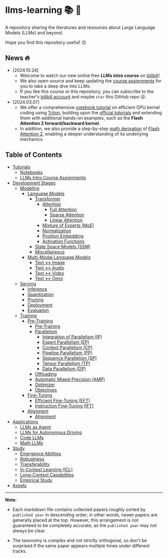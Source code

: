 # llms-learning 📚 🦙

A repository sharing the literatures and resources about Large Language Models (LLMs) and beyond.

Hope you find this repository useful! 😊


## News 🔥

* [2024.10.24] 
  * Welcome to watch our new online free **LLMs intro course** on [bilibili](https://space.bilibili.com/390606417/channel/collectiondetail?sid=3771310)! 
  * We also open-source and keep updating the [course assignments](./tutorial/assignment/README.md) for you to take a deep dive into LLMs.
  * If you like this course or this repository, you can subscribe to the teacher's [bilibili account](https://space.bilibili.com/390606417) and maybe `star` this GitHub repo 😜.
* [2024.03.07]
  * We offer a comprehensive [notebook tutorial](./tutorial/notebook/tutorial_triton.ipynb) on efficient GPU kernel coding using [Triton](https://github.com/triton-lang/triton), building upon the [official tutorials](https://triton-lang.org/main/getting-started/tutorials/index.html) and extending them with additional hands-on examples, such as the **Flash Attention 2 forward/backward kernel**.
  * In addition, we also provide a step-by-step [math derivation](./dev/modeling/lm/transformer/attn/fa2_deri.md) of [Flash Attention 2](https://arxiv.org/abs/2307.08691), enabling a deeper understanding of its underlying mechanics.


## Table of Contents

* [Tutorials](./tutorial/)
  * [Notebooks](./tutorial/notebook/)
  * [LLMs Intro Course Assignments](./tutorial/assignment/README.md)
* [Development Stages](./dev/)
  * [Modeling](./dev/modeling/)
    * [Language Models](./dev/modeling/lm)
      * [Transformer](./dev/modeling/lm/transformer/)
        * [Attention](./dev/modeling/lm/transformer/attn/)
          * [Full Attention](./dev/modeling/lm/transformer/attn/full_attn.md)
          * [Sparse Attention](./dev/modeling/lm/transformer/attn/sparse_attn.md)
          * [Linear Attention](./dev/modeling/lm/transformer/attn/linear_attn.md)
        * [Mixture of Experts (MoE)](./dev/modeling/lm/transformer/moe.md)
        * [Normalization](./dev/modeling/lm/transformer/normalization.md)
        * [Position Embedding](./dev/modeling/lm/transformer/pe.md)
        * [Activation Functions](./dev/modeling/lm/transformer/act_func.md)
      * [State Space Models (SSM)](./dev/modeling/lm/ssm.md)
      * [Miscellaneous](./dev/modeling/lm/misc.md)
    * [Multi-Modal Language Models](./dev/modeling/mm/)
      * [Text <-> Image](./dev/modeling/mm/t2i.md)
      * [Text <-> Audio](./dev/modeling/mm/t2a.md)
      * [Text <-> Video](./dev/modeling/mm/t2v.md)
      * [Text <-> Omni](./dev/modeling/mm/t2o.md)
  * [Serving](./dev/serving/)
    * [Inference](./dev/serving/inference.md)
    * [Quantization](./dev/serving/quantize.md)
    * [Pruning](./dev/serving/prune.md)
    * [Deployment](./dev/serving/deploy.md)
    * [Evaluation](./dev/serving/evaluate.md)
  * [Training](./dev/training/)
    * [Pre-Training](./dev/training/pretrain)
      * [Pre-Training](./dev/training/pretrain/pretrain.md)
      * [Parallelism](./dev/training/pretrain/parallel.md)
        * [Integration of Parallelism (IP)](./dev/training/pretrain/parallel.md#integration-of-parallelism)
        * [Expert Parallelism (EP)](./dev/training/pretrain/parallel.md#expert-parallelism-ep)
        * [Context Parallelism (CP)](./dev/training/pretrain/parallel.md#context-parallelism-cp)
        * [Pipeline Parallelism (PP)](./dev/training/pretrain/parallel.md#pipeline-parallelism-pp)
        * [Sequence Parallelism (SP)](./dev/training/pretrain/parallel.md#sequence-parallelism-sp)
        * [Tensor Parallelism (TP)](./dev/training/pretrain/parallel.md#tensor-parallelism-tp)
        * [Data Parallelism (DP)](./dev/training/pretrain/parallel.md#data-parallelism-dp)
      * [Offloading](./dev/training/pretrain/offload.md)
      * [Automatic Mixed-Precision (AMP)](./dev/training/pretrain/amp.md)
      * [Optimizer](./dev/training/pretrain/optimizer.md)
      * [Objectives](./dev/training/pretrain/objective.md)
    * [Fine-Tuning](./dev/training/finetune/)
      * [Efficient Fine-Tuning (EFT)](./dev/training/finetune/peft.md)
      * [Instruction Fine-Tuning (IFT)](./dev/training/finetune/ift.md)
    * [Alignment](./dev/training/alignment/)
      * [Alignment](./dev/training/alignment/align.md)
* [Applications](./app/)
  * [LLMs as Agent](./app/agent/)
  * [LLMs for Autonomous Driving](./app/ads/)
  * [Code LLMs](./app/code/)
  * [Math LLMs](./app/math/)
* [Study](./study/)
  * [Emergence Abilities](./study/emergence.md)
  * [Robustness](./study/robust.md)
  * [Transferability](./study/transfer.md)
  * [In-Context Learning (ICL)](./study/in-context.md)
  * [Long-Context Capabilities](./study/long-context.md)
  * [Empirical Study](./study/empirical.md)
* [Assets](./asset/)


---

**Note**:

* Each markdown file contains collected papers roughly sorted by `published year` in descending order; in other words, newer papers are generally placed at the top. However, this arrangement is not guaranteed to be completely accurate, as the `published year` may not always be clear.

* The taxonomy is complex and not strictly orthogonal, so don't be surprised if the same paper appears multiple times under different tracks.
